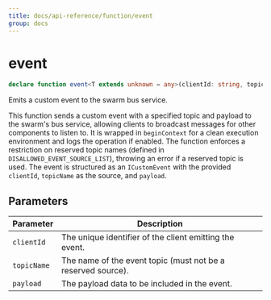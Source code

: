 ```yaml
---
title: docs/api-reference/function/event
group: docs
---
```


# event

```ts
declare function event<T extends unknown = any>(clientId: string, topicName: string, payload: T): Promise<void>;
```

Emits a custom event to the swarm bus service.

This function sends a custom event with a specified topic and payload to the swarm's bus service, allowing clients to broadcast messages
for other components to listen to. It is wrapped in `beginContext` for a clean execution environment and logs the operation if enabled.
The function enforces a restriction on reserved topic names (defined in `DISALLOWED_EVENT_SOURCE_LIST`), throwing an error if a reserved
topic is used. The event is structured as an `ICustomEvent` with the provided `clientId`, `topicName` as the source, and `payload`.

## Parameters

| Parameter | Description |
|-----------|-------------|
| `clientId` | The unique identifier of the client emitting the event. |
| `topicName` | The name of the event topic (must not be a reserved source). |
| `payload` | The payload data to be included in the event. |
